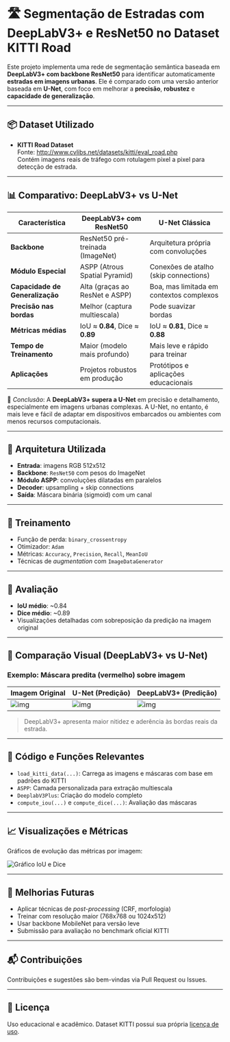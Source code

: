 
# 🛣️ Segmentação de Estradas com DeepLabV3+ e ResNet50 no Dataset KITTI Road

Este projeto implementa uma rede de segmentação semântica baseada em **DeepLabV3+ com backbone ResNet50** para identificar automaticamente **estradas em imagens urbanas**. Ele é comparado com uma versão anterior baseada em **U-Net**, com foco em melhorar a **precisão**, **robustez** e **capacidade de generalização**.

---

## 📦 Dataset Utilizado

- **KITTI Road Dataset**  
  Fonte: http://www.cvlibs.net/datasets/kitti/eval_road.php  
  Contém imagens reais de tráfego com rotulagem pixel a pixel para detecção de estrada.

---

## 📊 Comparativo: DeepLabV3+ vs U-Net

| Característica                  | DeepLabV3+ com ResNet50           | U-Net Clássica                         |
|--------------------------------|----------------------------------|----------------------------------------|
| **Backbone**                   | ResNet50 pré-treinada (ImageNet) | Arquitetura própria com convoluções    |
| **Módulo Especial**            | ASPP (Atrous Spatial Pyramid)    | Conexões de atalho (skip connections)  |
| **Capacidade de Generalização**| Alta (graças ao ResNet e ASPP)   | Boa, mas limitada em contextos complexos |
| **Precisão nas bordas**        | Melhor (captura multiescala)     | Pode suavizar bordas                   |
| **Métricas médias**            | IoU ≈ **0.84**, Dice ≈ **0.89**  | IoU ≈ **0.81**, Dice ≈ **0.88**        |
| **Tempo de Treinamento**       | Maior (modelo mais profundo)     | Mais leve e rápido para treinar        |
| **Aplicações**                 | Projetos robustos em produção    | Protótipos e aplicações educacionais   |

📌 *Conclusão*: A **DeepLabV3+ supera a U-Net** em precisão e detalhamento, especialmente em imagens urbanas complexas. A U-Net, no entanto, é mais leve e fácil de adaptar em dispositivos embarcados ou ambientes com menos recursos computacionais.

---

## 🧠 Arquitetura Utilizada

- **Entrada**: imagens RGB 512x512
- **Backbone**: `ResNet50` com pesos do ImageNet
- **Módulo ASPP**: convoluções dilatadas em paralelos
- **Decoder**: upsampling + skip connections
- **Saída**: Máscara binária (sigmoid) com um canal

---

## 🔧 Treinamento

- Função de perda: `binary_crossentropy`
- Otimizador: `Adam`
- Métricas: `Accuracy`, `Precision`, `Recall`, `MeanIoU`
- Técnicas de *augmentation* com `ImageDataGenerator`

---

## 🎯 Avaliação

- **IoU médio**: ~0.84  
- **Dice médio**: ~0.89  
- Visualizações detalhadas com sobreposição da predição na imagem original

---

## 📁 Comparação Visual (DeepLabV3+ vs U-Net)

### Exemplo: Máscara predita (vermelho) sobre imagem

| Imagem Original | U-Net (Predição) | DeepLabV3+ (Predição) |
|-----------------|------------------|------------------------|
| ![img](original.png) | ![img](unet.png) | ![img](deeplabv3.png) |

> DeepLabV3+ apresenta maior nitidez e aderência às bordas reais da estrada.

---

## 🔬 Código e Funções Relevantes

- `load_kitti_data(...)`: Carrega as imagens e máscaras com base em padrões do KITTI
- `ASPP`: Camada personalizada para extração multiescala
- `DeeplabV3Plus`: Criação do modelo completo
- `compute_iou(...)` e `compute_dice(...)`: Avaliação das máscaras

---

## 📈 Visualizações e Métricas

Gráficos de evolução das métricas por imagem:

![Gráfico IoU e Dice](graph.png)

---

## 🔄 Melhorias Futuras

- Aplicar técnicas de *post-processing* (CRF, morfologia)
- Treinar com resolução maior (768x768 ou 1024x512)
- Usar backbone MobileNet para versão leve
- Submissão para avaliação no benchmark oficial KITTI

---

## 📬 Contribuições

Contribuições e sugestões são bem-vindas via Pull Request ou Issues.

---

## 📜 Licença

Uso educacional e acadêmico. Dataset KITTI possui sua própria [licença de uso](http://www.cvlibs.net/datasets/kitti/index.php#license).
